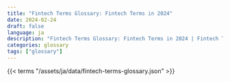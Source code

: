 ```yaml
---
title: "Fintech Terms Glossary: Fintech Terms in 2024"  
date: 2024-02-24
draft: false
language: ja
description: "Fintech Terms Glossary: Fintech Terms in 2024 | Fintech Terms Glossary"
categories: glossary
tags: ["glossary"]
---
```


{{< terms "/assets/ja/data/fintech-terms-glossary.json" >}}
